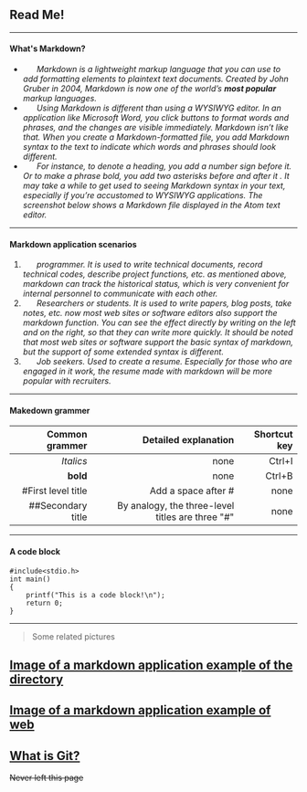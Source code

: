 ## **Read Me!**


----------------------------------------------------------------------------------------------------------------------------------
#### **What's Markdown?**
* &#160;&#160;&#160;&#160;&#160;&#160;*Markdown is a lightweight markup language that you can use to add formatting elements to plaintext text documents. Created by John Gruber in 2004, Markdown is now one of the world’s **most popular** markup languages.*
* &#160;&#160;&#160;&#160;&#160;&#160;*Using Markdown is different than using a WYSIWYG editor. In an application like Microsoft Word, you click buttons to format words and phrases, and the changes are visible immediately. Markdown isn’t like that. When you create a Markdown-formatted file, you add Markdown syntax to the text to indicate which words and phrases should look different.*
* &#160;&#160;&#160;&#160;&#160;&#160;*For instance, to denote a heading, you add a number sign before it. Or to make a phrase bold, you add two asterisks before and after it . It may take a while to get used to seeing Markdown syntax in your text, especially if you’re accustomed to WYSIWYG applications. The screenshot below shows a Markdown file displayed in the Atom text editor.*


----------------------------------------------------------------------------------------------------------------------------------
#### Markdown application scenarios
1. &#160;&#160;&#160;&#160;&#160;&#160;*programmer. It is used to write technical documents, record technical codes, describe project functions, etc. as mentioned above, markdown can track the historical status, which is very convenient for internal personnel to communicate with each other.*
2. &#160;&#160;&#160;&#160;&#160;&#160;*Researchers or students. It is used to write papers, blog posts, take notes, etc. now most web sites or software editors also support the markdown function. You can see the effect directly by writing on the left and on the right, so that they can write more quickly. It should be noted that most web sites or software support the basic syntax of markdown, but the support of some extended syntax is different.*
3. &#160;&#160;&#160;&#160;&#160;&#160;*Job seekers. Used to create a resume. Especially for those who are engaged in it work, the resume made with markdown will be more popular with recruiters.*


----------------------------------------------------------------------------------------------------------------------------------
####  Makedown grammer
| Common grammer | Detailed explanation | Shortcut key 
|----------------:|-----------------:|--------:|
| *Italics* | none | Ctrl+I |
| **bold** | none | Ctrl+B |
| #First level title | Add a space after # | none |
| ##Secondary title | By analogy, the three-level titles are three "#" | none |


----------------------------------------------------------------------------------------------------------------------------------
#### A code block
 
```
#include<stdio.h>
int main()
{
    printf("This is a code block!\n");
    return 0;
}
```  

----------------------------------------------------------------------------------------------------------------------------------

>Some related pictures

## [Image of a markdown application example of the directory](makedown.jpg)
## [Image of a markdown application example of web](https://img2.baidu.com/it/u=3211231239,1842853752&fm=26&fmt=auto&gp=0.jpg)

##  [What is Git?](second.md)

~~Never left this page~~
